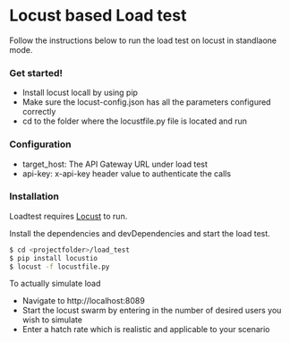 # Locust based Load test
Follow the instructions below to run the load test on locust in standlaone mode.

### Get started!

  - Install locust locall by using pip
  - Make sure the locust-config.json has all the parameters configured correctly
  - cd to the folder where the locustfile.py file is located and run

### Configuration
- target_host: The API Gateway URL under load test
- api-key: x-api-key header value to authenticate the calls

### Installation

Loadtest requires [Locust](https://docs.locust.io/en/stable/) to run.

Install the dependencies and devDependencies and start the load test.

```sh
$ cd <projectfolder>/load_test
$ pip install locustio
$ locust -f locustfile.py
```

To actually simulate load
- Navigate to http://localhost:8089
- Start the locust swarm by entering in the number of desired users you wish to simulate
- Enter a hatch rate which is realistic and applicable to your scenario
